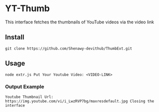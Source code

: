# YT-Thumb

This interface fetches the thumbnails of YouTube videos via the video link

## Install

`git clone https://github.com/Shenawy-devithub/ThumbExt.git`

## Usage

``node extr.js
Put Your Youtube Video: <VIDEO-LINK>``

### Output Example

``Youtube Thumbnail Url: https://img.youtube.com/vi/i_LwzRVP7bg/maxresdefault.jpg
Closing the interface``